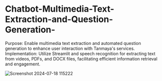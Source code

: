 # Chatbot-Multimedia-Text-Extraction-and-Question-Generation-
Purpose: Enable multimedia text extraction and automated question generation to enhance user interaction with Tanmaya's services. Implementation: Utilize Streamlit and speech recognition for extracting text from videos, PDFs, and DOCX files, facilitating efficient information retrieval and engagement.

![Screenshot 2024-07-18 115222](https://github.com/user-attachments/assets/4376a4f0-78e4-4620-9485-a73c3cdab46f)
